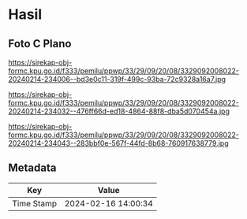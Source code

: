 # Hasil

## Foto C Plano

https://sirekap-obj-formc.kpu.go.id/f333/pemilu/ppwp/33/29/09/20/08/3329092008022-20240214-234006--bd3e0c11-319f-499c-93ba-72c9328a16a7.jpg

https://sirekap-obj-formc.kpu.go.id/f333/pemilu/ppwp/33/29/09/20/08/3329092008022-20240214-234032--476ff66d-ed18-4864-88f8-dba5d070454a.jpg

https://sirekap-obj-formc.kpu.go.id/f333/pemilu/ppwp/33/29/09/20/08/3329092008022-20240214-234043--283bbf0e-567f-44fd-8b68-760917638779.jpg


## Metadata

| Key        | Value               |
| ---------- | ------------------- |
| Time Stamp | 2024-02-16 14:00:34 |



